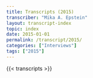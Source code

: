 ```yaml
---
title: Transcripts (2015)
transcriber: "Mika A. Epstein"
layout: transcript-index
topic: index
date: 2015-01-01
permalink: /transcript/2015/
categories: ["Interviews"]
tags: ["2015"]
---
```


{{< transcripts >}}
